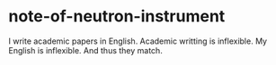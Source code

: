 # note-of-neutron-instrument

I write academic papers in English. Academic writting is inflexible. My English is inflexible. And thus they match.
